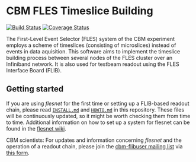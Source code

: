 CBM FLES Timeslice Building
===========================
[![Build Status](https://travis-ci.org/cbm-fles/flesnet.svg?branch=master)](https://travis-ci.org/cbm-fles/flesnet)
[![Coverage Status](https://coveralls.io/repos/github/cbm-fles/flesnet/badge.svg?branch=master)](https://coveralls.io/github/cbm-fles/flesnet?branch=master)

The First-Level Event Selector (FLES) system of the CBM experiment employs a
scheme of timeslices (consisting of microslices) instead of events in data
aquisition. This software aims to implement the timeslice building process
between several nodes of the FLES cluster over an Infiniband network. It is
also used for testbeam readout using the FLES Interface Board (FLIB).


Getting started
---------------

If you are using *flesnet* for the first time or setting up a FLIB-based
readout chain, please read [`INSTALL.md`](INSTALL.md) and
[`HOWTO.md`](HOWTO.md) in this repository. These files will be continuously
updated, so it might be worth checking them from time to time. Additional
information on how to set up a system for flesnet can be found in the
[flesnet wiki][flesnet-wiki].

CBM scientists: For updates and information concerning *flesnet* and the
operation of a readout chain, please join the
[cbm-flibuser mailing list][flibuser-list] via [this form][list-membership].

[flesnet-wiki]: https://github.com/cbm-fles/flesnet/wiki
[flibuser-list]: https://www-cbm.gsi.de/cbmcdb/display.cgi?obj=grup;view=show;gid=31
[list-membership]: https://www-cbm.gsi.de/cbmcdb/modpers.cgi?view=grup
